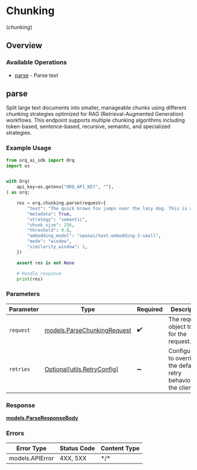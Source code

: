 # Chunking
(*chunking*)

## Overview

### Available Operations

* [parse](#parse) - Parse text

## parse

Split large text documents into smaller, manageable chunks using different chunking strategies optimized for RAG (Retrieval-Augmented Generation) workflows. This endpoint supports multiple chunking algorithms including token-based, sentence-based, recursive, semantic, and specialized strategies.

### Example Usage

<!-- UsageSnippet language="python" operationID="parse" method="post" path="/v2/chunking" -->
```python
from orq_ai_sdk import Orq
import os


with Orq(
    api_key=os.getenv("ORQ_API_KEY", ""),
) as orq:

    res = orq.chunking.parse(request={
        "text": "The quick brown fox jumps over the lazy dog. This is a sample text that will be chunked into smaller pieces. Each chunk will maintain context while respecting the maximum chunk size.",
        "metadata": True,
        "strategy": "semantic",
        "chunk_size": 256,
        "threshold": 0.8,
        "embedding_model": "openai/text-embedding-3-small",
        "mode": "window",
        "similarity_window": 1,
    })

    assert res is not None

    # Handle response
    print(res)

```

### Parameters

| Parameter                                                           | Type                                                                | Required                                                            | Description                                                         |
| ------------------------------------------------------------------- | ------------------------------------------------------------------- | ------------------------------------------------------------------- | ------------------------------------------------------------------- |
| `request`                                                           | [models.ParseChunkingRequest](../../models/parsechunkingrequest.md) | :heavy_check_mark:                                                  | The request object to use for the request.                          |
| `retries`                                                           | [Optional[utils.RetryConfig]](../../models/utils/retryconfig.md)    | :heavy_minus_sign:                                                  | Configuration to override the default retry behavior of the client. |

### Response

**[models.ParseResponseBody](../../models/parseresponsebody.md)**

### Errors

| Error Type      | Status Code     | Content Type    |
| --------------- | --------------- | --------------- |
| models.APIError | 4XX, 5XX        | \*/\*           |